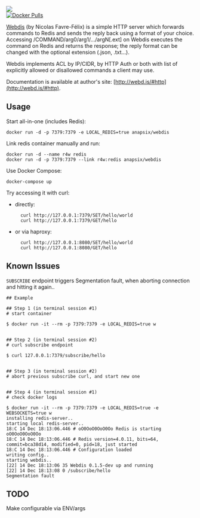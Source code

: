 [![](https://img.shields.io/docker/automated/anapsix/webdis.svg)](https://hub.docker.com/r/anapsix/webdis)  
[![Docker Pulls](https://img.shields.io/docker/pulls/anapsix/webdis.svg?style=round-square)](https://hub.docker.com/r/anapsix/webdis/)

[Webdis](http://webd.is) (by Nicolas Favre-Félix) is a simple HTTP server which forwards commands to Redis and sends the reply back using a format of your choice. Accessing /COMMAND/arg0/arg1/.../argN[.ext] on Webdis executes the command on Redis and returns the response; the reply format can be changed with the optional extension (.json, .txt…).

Webdis implements ACL by IP/CIDR, by HTTP Auth or both with list of explicitly allowed or disallowed commands a client may use.

Documentation is available at author's site: [http://webd.is/#http](http://webd.is/#http).

## Usage

Start all-in-one (includes Redis):

    docker run -d -p 7379:7379 -e LOCAL_REDIS=true anapsix/webdis

Link redis container manually and run:

    docker run -d --name r4w redis
    docker run -d -p 7379:7379 --link r4w:redis anapsix/webdis

Use Docker Compose:

    docker-compose up

Try accessing it with curl:

* directly:

        curl http://127.0.0.1:7379/SET/hello/world
        curl http://127.0.0.1:7379/GET/hello

* or via haproxy:

        curl http://127.0.0.1:8080/SET/hello/world
        curl http://127.0.0.1:8080/GET/hello

## Known Issues
`SUBSCRIBE` endpoint triggers Segmentation fault, when aborting connection and hitting it again..
```
## Example

## Step 1 (in terminal session #1)
# start container

$ docker run -it --rm -p 7379:7379 -e LOCAL_REDIS=true w


## Step 2 (in terminal session #2)
# curl subscribe endpoint

$ curl 127.0.0.1:7379/subscribe/hello


## Step 3 (in terminal session #2)
# abort previous subscribe curl, and start new one


## Step 4 (in terminal session #1)
# check docker logs

$ docker run -it --rm -p 7379:7379 -e LOCAL_REDIS=true -e WEBSOCKETS=true w
installing redis-server..
starting local redis-server..
18:C 14 Dec 18:13:06.446 # oO0OoO0OoO0Oo Redis is starting oO0OoO0OoO0Oo
18:C 14 Dec 18:13:06.446 # Redis version=4.0.11, bits=64, commit=bca38d14, modified=0, pid=18, just started
18:C 14 Dec 18:13:06.446 # Configuration loaded
writing config..
starting webdis..
[22] 14 Dec 18:13:06 35 Webdis 0.1.5-dev up and running
[22] 14 Dec 18:13:08 0 /subscribe/hello
Segmentation fault
```

## TODO
Make configurable via ENV/args
